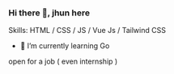 ### Hi there 👋, jhun here



Skills:  HTML / CSS / JS / Vue Js / Tailwind CSS

- 🌱 I’m currently learning Go

open for a job ( even internship )

